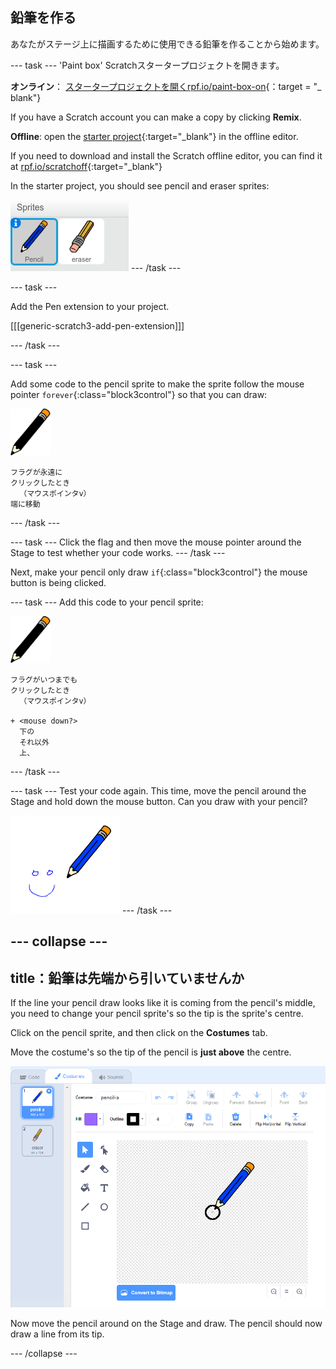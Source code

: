 ## 鉛筆を作る

あなたがステージ上に描画するために使用できる鉛筆を作ることから始めます。

\--- task \--- 'Paint box' Scratchスタータープロジェクトを開きます。

**オンライン**： [スタータープロジェクトを開くrpf.io/paint-box-on](http://rpf.io/paint-box-on){：target = "_ blank"}

If you have a Scratch account you can make a copy by clicking **Remix**.

**Offline**: open the [starter project](http://rpf.io/p/en/paint-box-go){:target="_blank"} in the offline editor.

If you need to download and install the Scratch offline editor, you can find it at [rpf.io/scratchoff](http://rpf.io/scratchoff){:target="_blank"}

In the starter project, you should see pencil and eraser sprites:

![screenshot](images/paint-starter.png) \--- /task \---

\--- task \---

Add the Pen extension to your project.

[[[generic-scratch3-add-pen-extension]]]

\--- /task \---

\--- task \---

Add some code to the pencil sprite to make the sprite follow the mouse pointer `forever`{:class="block3control"} so that you can draw:

![pencil](images/pencil.png)

```blocks3
フラグが永遠に
クリックしたとき
  （マウスポインタv）
端に移動
```

\--- /task \---

\--- task \--- Click the flag and then move the mouse pointer around the Stage to test whether your code works. \--- /task \---

Next, make your pencil only draw `if`{:class="block3control"} the mouse button is being clicked.

\--- task \--- Add this code to your pencil sprite:

![pencil](images/pencil.png)

```blocks3
フラグがいつまでも
クリックしたとき
  （マウスポインタv）

+ <mouse down?>
  下の
  それ以外
  上、

```

\--- /task \---

\--- task \--- Test your code again. This time, move the pencil around the Stage and hold down the mouse button. Can you draw with your pencil?

![screenshot](images/paint-draw.png) \--- /task \---

## \--- collapse \---

## title：鉛筆は先端から引いていませんか

If the line your pencil draw looks like it is coming from the pencil's middle, you need to change your pencil sprite's so the tip is the sprite's centre.

Click on the pencil sprite, and then click on the **Costumes** tab.

Move the costume's so the tip of the pencil is **just above** the centre.

![Costume center](images/costume-center-annotated.png)

Now move the pencil around on the Stage and draw. The pencil should now draw a line from its tip.

\--- /collapse \---